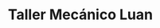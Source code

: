---
title: "Taller Mecánico Luan"
url: /puente-la-reina-gares/taller-mecanico-luan/
shop: general
---
